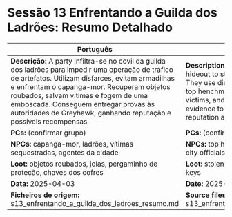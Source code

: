 # Sessão 13  Enfrentando a Guilda dos Ladrões: Resumo Detalhado

| Português | English |
|-----------|---------|
| **Descrição:** A party infiltra-se no covil da guilda dos ladrões para impedir uma operação de tráfico de artefatos. Utilizam disfarces, evitam armadilhas e enfrentam o capanga-mor. Recuperam objetos roubados, salvam vítimas e fogem de uma emboscada. Conseguem entregar provas às autoridades de Greyhawk, ganhando reputação e possíveis recompensas.<br> | **Description:** The party infiltrates the thieves guild hideout to stop an artifact trafficking operation. They use disguises, avoid traps, and confront the top henchman. They recover stolen items, save victims, and escape an ambush. They deliver evidence to Greyhawk authorities, earning reputation and potential rewards.<br> |
| **PCs:** (confirmar grupo) | **PCs:** (confirm party) |
| **NPCs:** capanga-mor, ladrões, vítimas sequestradas, agentes da cidade | **NPCs:** top henchman, thieves, kidnapped victims, city officials |
| **Loot:** objetos roubados, joias, pergaminho de proteção, chaves dos cofres | **Loot:** stolen objects, jewels, protection scroll, vault keys |
| **Data:** 2025-04-03 | **Date:** 2025-04-03 |
| **Ficheiros de origem:** s13_enfrentando_a_guilda_dos_ladroes_resumo.md | **Source files:** s13_enfrentando_a_guilda_dos_ladroes_resumo.md |


















